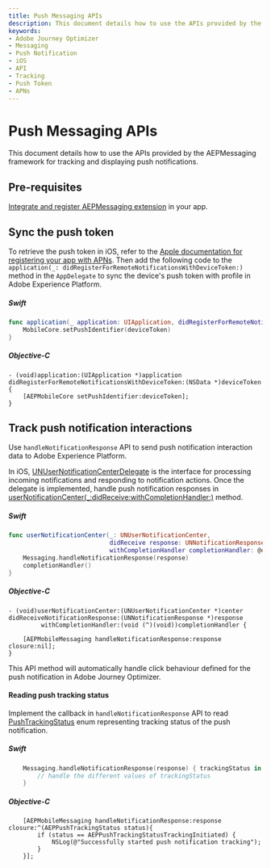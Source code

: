 ```yaml
---
title: Push Messaging APIs
description: This document details how to use the APIs provided by the AEPMessaging framework for tracking and displaying push notifications.
keywords:
- Adobe Journey Optimizer
- Messaging
- Push Notification
- iOS
- API
- Tracking
- Push Token
- APNs
---
```


# Push Messaging APIs

This document details how to use the APIs provided by the AEPMessaging framework for tracking and displaying push notifications.

## Pre-requisites

[Integrate and register AEPMessaging extension](../../index.md#implement-extension-in-mobile-app) in your app.

## Sync the push token

To retrieve the push token in iOS, refer to the [Apple documentation for registering your app with APNs](https://developer.apple.com/documentation/usernotifications/registering_your_app_with_apns). Then add the following code to the `application(_: didRegisterForRemoteNotificationsWithDeviceToken:)` method in the `AppDelegate` to sync the device's push token with profile in Adobe Experience Platform.

##### Swift

```swift
func application(_ application: UIApplication, didRegisterForRemoteNotificationsWithDeviceToken deviceToken: Data) {
    MobileCore.setPushIdentifier(deviceToken)
}
```

##### Objective-C

```objc
- (void)application:(UIApplication *)application didRegisterForRemoteNotificationsWithDeviceToken:(NSData *)deviceToken {
    [AEPMobileCore setPushIdentifier:deviceToken];
}
```

## Track push notification interactions

Use `handleNotificationResponse` API to send push notification interaction data to Adobe Experience Platform.

In iOS, [UNUserNotificationCenterDelegate](https://developer.apple.com/documentation/usernotifications/unusernotificationcenterdelegate) is the interface for processing incoming notifications and responding to notification actions. Once the delegate is implemented, handle push notification responses in [userNotificationCenter(_:didReceive:withCompletionHandler:)](https://developer.apple.com/documentation/usernotifications/unusernotificationcenterdelegate/1649501-usernotificationcenter) method.

##### Swift

```swift
func userNotificationCenter(_: UNUserNotificationCenter,
                            didReceive response: UNNotificationResponse,
                            withCompletionHandler completionHandler: @escaping () -> Void) {                                
    Messaging.handleNotificationResponse(response)
    completionHandler()
}
```

##### Objective-C

```objc
- (void)userNotificationCenter:(UNUserNotificationCenter *)center
didReceiveNotificationResponse:(UNNotificationResponse *)response
         withCompletionHandler:(void (^)(void))completionHandler {

    [AEPMobileMessaging handleNotificationResponse:response closure:nil];
}
```

<InlineAlert variant="info" slots="text"/>

This API method will automatically handle click behaviour defined for the push notification in Adobe Journey Optimizer.

#### Reading push tracking status

Implement the callback in `handleNotificationResponse` API to read [PushTrackingStatus](../enum-push-tracking-status.md) enum representing tracking status of the push notification.

##### Swift

```swift
    Messaging.handleNotificationResponse(response) { trackingStatus in
        // handle the different values of trackingStatus
    }
```

##### Objective-C

```objc
    [AEPMobileMessaging handleNotificationResponse:response closure:^(AEPPushTrackingStatus status){
        if (status == AEPPushTrackingStatusTrackingInitiated) {
            NSLog(@"Successfully started push notification tracking");
        }
    }];
```